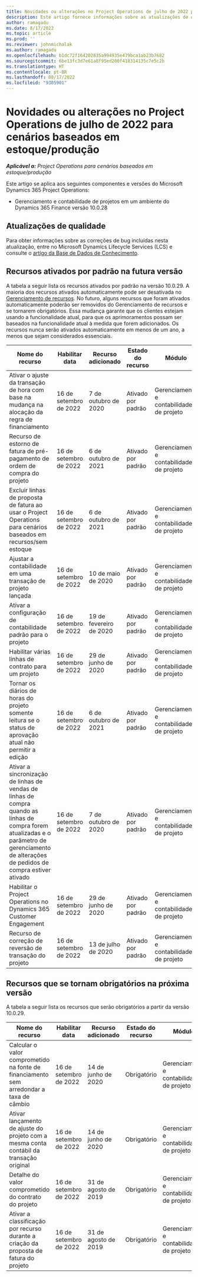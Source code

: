 ```yaml
---
title: Novidades ou alterações no Project Operations de julho de 2022 para cenários baseados em estoque/produção
description: Este artigo fornece informações sobre as atualizações de qualidade disponíveis na versão de julho de 2022 do Microsoft Dynamics 365 Project Operations para cenários baseados em em estoque/produção.
author: ramagadu
ms.date: 8/17/2022
ms.topic: article
ms.prod: ''
ms.reviewer: johnmichalak
ms.author: ramagadu
ms.openlocfilehash: b1dc72f164202835a994935e479bca1ab23b7682
ms.sourcegitcommit: 6be13fc3d7e61a8f95ed200f418314135c7e5c2b
ms.translationtype: HT
ms.contentlocale: pt-BR
ms.lasthandoff: 08/17/2022
ms.locfileid: "9305901"
---
```

# <a name="whats-new-or-changed-in-project-operations-july-2022-for-stockedproduction-based-scenarios"></a>Novidades ou alterações no Project Operations de julho de 2022 para cenários baseados em estoque/produção

_**Aplicável a:** Project Operations para cenários baseados em estoque/produção_

Este artigo se aplica aos seguintes componentes e versões do Microsoft Dynamics 365 Project Operations:

- Gerenciamento e contabilidade de projetos em um ambiente do Dynamics 365 Finance versão 10.0.28

## <a name="quality-updates"></a>Atualizações de qualidade

Para obter informações sobre as correções de bug incluídas nesta atualização, entre no Microsoft Dynamics Lifecycle Services (LCS) e consulte o [artigo da Base de Dados de Conhecimento](https://fix.lcs.dynamics.com/Issue/Details?bugId=694438).

## <a name="features-turned-on-by-default-in-upcoming-release"></a>Recursos ativados por padrão na futura versão

A tabela a seguir lista os recursos ativados por padrão na versão 10.0.29. A maioria dos recursos ativados automaticamente pode ser desativada no [Gerenciamento de recursos](/dynamics365/fin-ops-core/fin-ops/get-started/feature-management/feature-management-overview). No futuro, alguns recursos que foram ativados automaticamente poderão ser removidos do Gerenciamento de recursos e se tornarem obrigatórios. Essa mudança garante que os clientes estejam usando a funcionalidade atual, para que os aprimoramentos possam ser baseados na funcionalidade atual à medida que forem adicionados. Os recursos nunca serão ativados automaticamente em menos de um ano, a menos que sejam considerados essenciais.

| Nome do recurso | Habilitar data | Recurso adicionado | Estado do recurso | Módulo |
| --- | --- | --- |--- |--- |
| Ativar o ajuste da transação de hora com base na mudança na alocação da regra de financiamento | 16 de setembro de 2022 | 7 de outubro de 2020 | Ativado por padrão | Gerenciamento e contabilidade de projeto |
| Recurso de estorno de fatura de pré-pagamento de ordem de compra do projeto | 16 de setembro de 2022 | 6 de outubro de 2021 | Ativado por padrão | Gerenciamento e contabilidade de projeto |
| Excluir linhas de proposta de fatura ao usar o Project Operations para cenários baseados em recursos/sem estoque | 16 de setembro de 2022 | 6 de outubro de 2021 | Ativado por padrão | Gerenciamento e contabilidade de projeto |
| Ajustar a contabilidade em uma transação de projeto lançada | 16 de setembro de 2022 | 10 de maio de 2020 | Ativado por padrão | Gerenciamento e contabilidade de projeto |
| Ativar a configuração de contabilidade padrão para o projeto | 16 de setembro de 2022 | 19 de fevereiro de 2020 | Ativado por padrão | Gerenciamento e contabilidade de projeto |
| Habilitar várias linhas de contrato para um projeto | 16 de setembro de 2022 | 29 de junho de 2020 | Ativado por padrão | Gerenciamento e contabilidade de projeto |
| Tornar os diários de horas do projeto somente leitura se o status de aprovação atual não permitir a edição | 16 de setembro de 2022 | 6 de outubro de 2021 | Ativado por padrão | Gerenciamento e contabilidade de projeto |
| Ativar a sincronização de linhas de vendas de linhas de compra quando as linhas de compra forem atualizadas e o parâmetro de gerenciamento de alterações de pedidos de compra estiver ativado | 16 de setembro de 2022 | 7 de outubro de 2020 | Ativado por padrão | Gerenciamento e contabilidade de projeto |
| Habilitar o Project Operations no Dynamics 365 Customer Engagement | 16 de setembro de 2022 | 29 de junho de 2020 | Ativado por padrão | Gerenciamento e contabilidade de projeto |
| Recurso de correção de reversão de transação do projeto | 16 de setembro de 2022 | 13 de julho de 2020 | Ativado por padrão | Gerenciamento e contabilidade de projeto |

## <a name="features-that-become-mandatory-in-the-upcoming-release"></a>Recursos que se tornam obrigatórios na próxima versão

A tabela a seguir lista os recursos que serão obrigatórios a partir da versão 10.0.29.

| Nome do recurso | Habilitar data | Recurso adicionado | Estado do recurso | Módulo |
| --- | --- | --- | --- | --- |
| Calcular o valor comprometido na fonte de financiamento sem arredondar a taxa de câmbio | 16 de setembro de 2022 | 14 de junho de 2020 | Obrigatório | Gerenciamento e contabilidade de projeto |
| Ativar lançamento de ajuste do projeto com a mesma conta contábil da transação original | 16 de setembro de 2022 | 14 de junho de 2020 | Obrigatório | Gerenciamento e contabilidade de projeto |
| Detalhe do valor comprometido do contrato do projeto | 16 de setembro de 2022 | 31 de agosto de 2019 | Obrigatório | Gerenciamento e contabilidade de projeto |
| Ativar a classificação por recurso durante a criação da proposta de fatura do projeto | 16 de setembro de 2022 | 31 de agosto de 2019 | Obrigatório | Gerenciamento e contabilidade de projeto |
